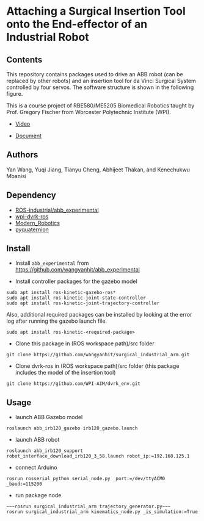 # Attaching a Surgical Insertion Tool onto the End-effector of an Industrial Robot

## Contents

This repository contains packages used to drive an ABB robot (can be replaced by other robots) and an insertion tool for da Vinci Surgical System controlled by four servos. The software structure is shown in the following figure.



This is a course project of RBE580/ME5205 Biomedical Robotics taught by Prof. Gregory Fischer from Worcester Polytechnic Institute (WPI).

* [Video]

* [Document]

## Authors
Yan Wang, Yuqi Jiang, Tianyu Cheng, Abhijeet Thakan, and Kenechukwu Mbanisi

## Dependency 
* [ROS-industrial/abb_experimental]
* [wpi-dvrk-ros]
* [Modern_Robotics]
* [pyquaternion]


## Install
* Install ```abb_experimental``` from <https://github.com/wangyanhit/abb_experimental>

* Install controller packages for the gazebo model
```
sudo apt install ros-kinetic-gazebo-ros*
sudo apt install ros-kinetic-joint-state-controller
sudo apt install ros-kinetic-joint-trajectory-controller
```

Also, additional required packages can be installed by looking at the error log after running the gazebo launch file.
```
sudo apt install ros-kinetic-<required-package>
```


* Clone this package in (ROS workspace path)/src folder
```
git clone https://github.com/wangyanhit/surgical_industrial_arm.git
```

* Clone dvrk-ros in (ROS workspace path)/src folder (this package includes the model of the insertion tool)
```
git clone https://github.com/WPI-AIM/dvrk_env.git
```


## Usage
* launch ABB Gazebo model
```
roslaunch abb_irb120_gazebo irb120_gazebo.launch
```
* launch ABB robot
```
roslaunch abb_irb120_support robot_interface_download_irb120_3_58.launch robot_ip:=192.168.125.1
```

* connect Arduino
```
rosrun rosserial_python serial_node.py _port:=/dev/ttyACM0 _baud:=115200
```

* run package node
```
~~~rosrun surgical_industrial_arm trajectory_generator.py~~~
rosrun surgical_industrial_arm kinematics_node.py _is_simulation:=True
```

[Modern_Robotics]: http://hades.mech.northwestern.edu/index.php/Modern_Robotics
[wpi-dvrk-ros]: https://github.com/WPI-AIM/dvrk_env
[ROS-industrial/abb_experimental]: https://github.com/ros-industrial/abb_experimental
[pyquaternion]: http://kieranwynn.github.io/pyquaternion/
[Video]: https://www.youtube.com/watch?v=EwtT7nBfjyI
[Document]: doc/final_report.pdf

